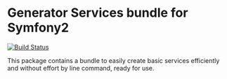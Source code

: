 # Generator Services bundle for Symfony2
[![Build Status](https://travis-ci.org/javijalis/JalisServiceGeneratorBundle.png)](https://travis-ci.org/javijalis/JalisServiceGeneratorBundle)

This package contains a bundle to easily create basic services efficiently and without effort by line command, ready for use.

